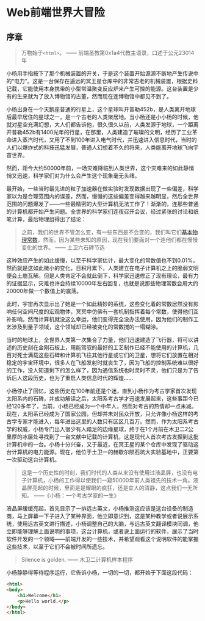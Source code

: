 # Web前端世界大冒险

## 序章

> 万物始于`<html>`。  —— 前端圣教第0x1a4代教主语录，口述于公元23014年

小杨用手指按下了那个机械装置的开关，于是这个装置开始源源不断地产生传说中的“电力”。这是一台保存在遥远的冥王星仓库中的非常古老的机械装置，根据史料记载，它能使用本身携带的小型常温聚变反应炉来产生可控的能源。这台装置是少有的生来就为了放入博物馆的古董，然而现在连博物馆中都见不到了。

小杨出身在一个天鹅座普通的行星上，这个星球叫开普勒452b，是人类离开地球后最早居住的星球之一，是一个古老的人类聚居地。当小杨还是小小杨的时候，他就对星空充满幻想，大人们都告诉他，很久很久以前，人类发源于地球，一个距离开普勒452b有1400光年的行星，在那里，人类建造了璀璨的文明，经历了工业革命进入蒸汽时代，又用了不到100年进入电气时代，并迅速进入信息时代，当时的人们以爆炸式的科技迅猛发展，普通人幻想着不久的将来，人类能离开地球飞向宇宙世界。

然而，距今大约50000年前，一场灾难降临到人类世界，这个灾难来的如此静悄悄又迅速，科学家们对为什么会产生这个现象毫无头绪。

最开始，一些当时最先进的粒子加速器在做实验时发现数据出现了一些偏差，科学家以为是合理范围内的误差，然而，慢慢的这些偏差变得越来越明显，然后全世界范围的问题爆发了——一些最精密的大型计算机无法工作了！渐渐的，连那些普通的计算机都开始产生问题。全世界的科学家们连夜召开会议，经过紧张的讨论和纸笔计算，最后物理组得出了结论：

> 之前，我们的世界不管怎么变，有一些东西是不会变的，我们叫它们[基本物理常数](https://en.wikipedia.org/wiki/Physical_constant)，然而，因为某些未知的原因，现在我们要面对一个连他们都在慢慢变化的世界。
> —— 土卫六石碑节选

这种效应产生的如此缓慢，以至于科学家估计，最大变化的常数值也不到0.01%，然而就是这如此微小的变化，日积月累下，人类建立在电子计算机之上的脆弱文明便会土崩瓦解。但是人类肯定不会就此倒下，科学家迅速修正了现有理论，最有力的证据显示，灾难也许会持续10000年左右回复，也就是说那些物理常数会用大约20000年做一个数值上的震荡。

此时，宇宙再次显示出了她是一个如此精妙的系统，这些变化着的常数居然没有影响任何空间尺度的宏观物体，冥冥中仿佛有一套机制指挥着每个常数，使得他们互补影响。然而计算机就没这么幸运，他们变得完全没办法使用，因为他们的制作工艺涉及到量子领域，这个领域却已经被变化的常数搅的一塌糊涂。

当时的地球上，全世界人类第一次集合了力量，他们迅速建造了飞行器，将可以讲述的历史刻在金刚石板上，用能驾驭的最好的工艺制作已经不能使用的计算机，几百对死士满载这些石碑和计算机飞往其他行星或它们的卫星，想将它们放置在相对稳定的宇宙环境中，很多人在飞船发射时就丧生了，因为飞船的控制系统难以很好的工作，没人知道剩下的怎么样了，因为通信系统也时灵时不灵，他们只是为了告诉后人这段历史，也为了重启人类信息时代的辉煌……

小杨停止了回忆，这些历史在100年前还是个迷，直到小杨作为考古学家首次发现太阳系内的石碑，并成功解读之后，太阳系考古学才迅速发展起来，这些事距今已经120多年了，当前，小杨已经成为一个中年人，然而对考古的热情却一点未减。现在，太阳系已经成为了国家公园，但却并未对民众开放，只允许像小杨这样的考古学专家才能进入，每年进出这里的人数只有区区几百万。然而，作为太阳系考古学的权威，小杨专门出入很少有人踏足的边缘星球，终于在1个月前在木卫二2公里厚的冰层处寻找到了一台文献中记载的计算机，这是现代人首次考古发掘到这批计算机中的一台。小杨十分兴奋，又于最近，在冥王星的某个仓库中发现了驱动这台计算机的电力能源。现在，他位于土卫一的赫歇尔陨石坑大实验基地中，正要第一次驱动这台计算机。

> 这是一个历史性的时刻，我们时代的人类从来没有使用过液晶屏，也没有电子计算机，小杨的工作得以使我们一窥50000年前人类祖先的技术一角。液晶屏亮起的时候，里面是是耀眼的疯狂，还是宜人的清静，这点我们一无所知。 ——《小杨：一个考古学家的一生》

液晶屏缓缓亮起，首先显示了一排远古英文，小杨推测这应该是这台设备的制造商，马上屏幕一下子进入了某种界面，他立即意识到，这是某种教学或者说展示系统，使用远古英文进行描述，小杨调整自己的大脑，与远古英文翻译模块同调，他立即能够理解上面说明的事项，这台计算机，或者说上面运行的软件，展示了当时软件开发的一个领域——前端开发的一些技术，并希望观看这个说明软件的能掌握这些技术，以至于它们不会被时间所遗忘。

> Silence is golden. —— 木卫二计算机样本程序

小杨静静得等待程序运行，它告诉小杨，一切的一切，都开始于下面这段代码：

```html
<html>
<body>
    <h1>Welcome</h1>
    <p>Hello world.</p>
</body>
</html>
```
